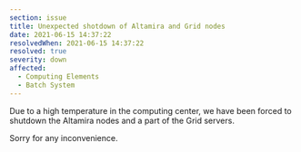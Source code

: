 ```yaml
---
section: issue
title: Unexpected shotdown of Altamira and Grid nodes
date: 2021-06-15 14:37:22
resolvedWhen: 2021-06-15 14:37:22
resolved: true
severity: down
affected:
  - Computing Elements
  - Batch System
---
```

Due to a high temperature in the computing center, we have been forced to shutdown the Altamira nodes and a part of the Grid servers.

Sorry for any inconvenience.
